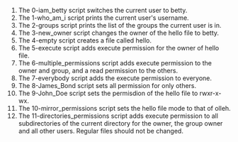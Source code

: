 1. The 0-iam_betty script switches the current user to betty.
2. The 1-who_am_i script prints the current user's username.
3. The 2-groups script prints the list of the groups the current user is in.
4. The 3-new_owner script changes the owner of the hello file to betty.
5. The 4-empty script creates a file called hello.
6. The 5-execute script adds execute permission for the owner of hello file.
7. The 6-multiple_permissions script adds execute permission to the owner and group, and a read permission to the others.
8. The 7-everybody script adds the execute permission to everyone.
9. The 8-James_Bond script sets all permission for only others.
10. The 9-John_Doe script sets the permisdion of the hello file to rwxr-x-wx.
11. The 10-mirror_permissions script sets the hello file mode to that of olleh.
12. The 11-directories_permissions script adds execute permission to all subdirectories of the current directory for the owner, the group owner and all other users. Regular files should not be changed.
